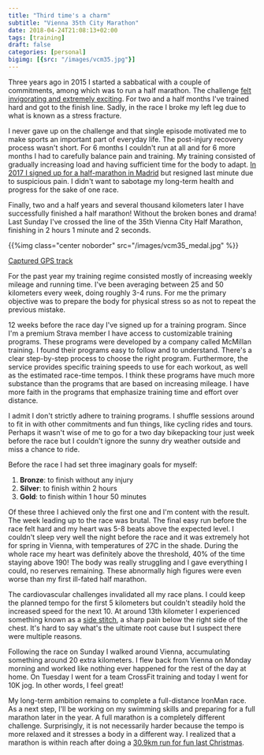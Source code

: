 ```yaml
---
title: "Third time's a charm"
subtitle: "Vienna 35th City Marathon"
date: 2018-04-24T21:08:13+02:00
tags: [training]
draft: false
categories: [personal]
bigimg: [{src: "/images/vcm35.jpg"}]
---
```


Three years ago in 2015 I started a sabbatical with a couple of commitments, among which was to run a half marathon. The challenge [felt invigorating and extremely exciting](/blog/2015/10/31/goals/). For two and a half months I've trained hard and got to the finish line. Sadly, in the race I broke my left leg due to what is known as a stress fracture.

I never gave up on the challenge and that single episode motivated me to make sports an important part of everyday life. The post-injury recovery process wasn't short. For 6 months I couldn't run at all and for 6 more months I had to carefully balance pain and training. My training consisted of gradually increasing load and having sufficient time for the body to adapt. [In 2017 I signed up for a half-marathon in Madrid](/blog/2017/05/04/fail/) but resigned last minute due to suspicious pain. I didn't want to sabotage my long-term health and progress for the sake of one race.

Finally, two and a half years and several thousand kilometers later I have successfully finished a half marathon! Without the broken bones and drama! Last Sunday I've crossed the line of the 35th Vienna City Half Marathon, finishing in 2 hours 1 minute and 2 seconds.

{{%img class="center noborder" src="/images/vcm35_medal.jpg" %}}

[Captured GPS track](https://www.strava.com/activities/1526574412)

For the past year my training regime consisted mostly of increasing weekly mileage and running time. I've been averaging between 25 and 50 kilometers every week, doing roughly 3-4 runs. For me the primary objective was to prepare the body for physical stress so as not to repeat the previous mistake.

12 weeks before the race day I've signed up for a training program. Since I'm a premium Strava member I have access to customizable training programs. These programs were developed by a company called McMillan training. I found their programs easy to follow and to understand. There's a clear step-by-step process to choose the right program. Furthermore, the service provides specific training speeds to use for each workout, as well as the estimated race-time tempos. I think these programs have much more substance than the programs that are based on increasing mileage. I have more faith in the programs that emphasize training time and effort over distance.

I admit I don't strictly adhere to training programs. I shuffle sessions around to fit in with other commitments and fun things, like cycling rides and tours. Perhaps it wasn't wise of me to go for a two day bikepacking tour just week before the race but I couldn't ignore the sunny dry weather outside and miss a chance to ride.

Before the race I had set three imaginary goals for myself:

1. **Bronze**: to finish without any injury
2. **Silver**: to finish within 2 hours
3. **Gold**: to finish within 1 hour 50 minutes

Of these three I achieved only the first one and I'm content with the result. The week leading up to the race was brutal. The final easy run before the race felt hard and my heart was 5-8 beats above the expected level. I couldn't sleep very well the night before the race and it was extremely hot for spring in Vienna, with temperatures of 27C in the shade. During the whole race my heart was definitely above the threshold, 40% of the time staying above 190! The body was really struggling and I gave everything I could, no reserves remaining. These abnormally high figures were even worse than my first ill-fated half marathon.

The cardiovascular challenges invalidated all my race plans. I could keep the planned tempo for the first 5 kilometers but couldn't steadily hold the increased speed for the next 10. At around 13th kilometer I experienced something known as a [side stitch](https://en.wikipedia.org/wiki/Side_stitch), a sharp pain below the right side of the chest. It's hard to say what's the ultimate root cause but I suspect there were multiple reasons.

Following the race on Sunday I walked around Vienna, accumulating something around 20 extra kilometers. I flew back from Vienna on Monday morning and worked like nothing ever happened for the rest of the day at home. On Tuesday I went for a team CrossFit training and today I went for 10K jog. In other words, I feel great!

My long-term ambition remains to complete a full-distance IronMan race. As a next step, I'll be working on my swimming skills and preparing for a full marathon later in the year. A full marathon is a completely different challenge. Surprisingly, it is not necessarily harder because the tempo is more relaxed and it stresses a body in a different way. I realized that a marathon is within reach after doing a [30.9km run for fun last Christmas](https://www.strava.com/activities/1325250301).